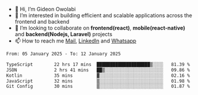 - 👋 Hi, I’m Gideon Owolabi
- 👀 I’m interested in building efficient and scalable applications across the frontend and backend
- 💞️ I’m looking to collaborate on <b>frontend(react)</b>, <b>mobile(react-native)</b> and <b>backend(Nodejs, Laravel)</b> projects
- 📫 How to reach me <a href="mailto:gideoniyin2021@gmail.com">Mail</a>, <a href="https://www.linkedin.com/in/gideon-owolabi-9b667a232/">LinkedIn</a> and <a href="https://wa.me/2348055377085">Whatsapp</a>

<!---
gude1/gude1 is a ✨ special ✨ repository because its `README.md` (this file) appears on your GitHub profile.
You can click the Preview link to take a look at your changes.
--->

<!--START_SECTION:waka-->

```txt
From: 05 January 2025 - To: 12 January 2025

TypeScript        22 hrs 17 mins  ████████████████████▒░░░░   81.39 %
JSON              2 hrs 41 mins   ██▒░░░░░░░░░░░░░░░░░░░░░░   09.86 %
Kotlin            35 mins         ▓░░░░░░░░░░░░░░░░░░░░░░░░   02.16 %
JavaScript        32 mins         ▒░░░░░░░░░░░░░░░░░░░░░░░░   01.98 %
Git Config        30 mins         ▒░░░░░░░░░░░░░░░░░░░░░░░░   01.87 %
```

<!--END_SECTION:waka-->
